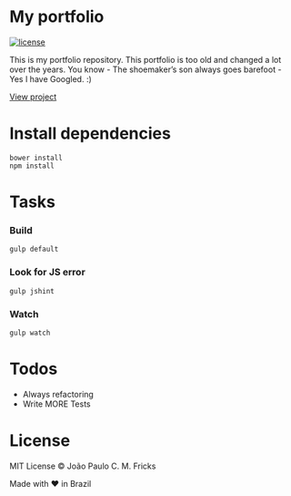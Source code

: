 # My portfolio

[![license](https://img.shields.io/github/license/LFeh/1500-translator.svg)](./license.md)

This is my portfolio repository. This portfolio is too old and changed a lot over the years. You know - The shoemaker’s son always goes barefoot - Yes I have Googled. :)

[View project](https://joaolabs.tk/)

# Install dependencies
```
bower install
npm install
```

# Tasks
### Build
```
gulp default
```
### Look for JS error
```
gulp jshint
```
### Watch
```
gulp watch
```
# Todos
 - Always refactoring
 - Write MORE Tests

# License

MIT License © João Paulo C. M. Fricks

Made with ❤ in Brazil
